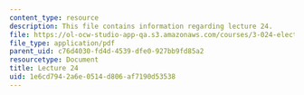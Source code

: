 ```yaml
---
content_type: resource
description: This file contains information regarding lecture 24.
file: https://ol-ocw-studio-app-qa.s3.amazonaws.com/courses/3-024-electronic-optical-and-magnetic-properties-of-materials-spring-2013/1e6cd7942a6e0514d806af7190d53538_MIT3_024S13_2012lec24.pdf
file_type: application/pdf
parent_uid: c76d4030-fd4d-4539-dfe0-927bb9fd85a2
resourcetype: Document
title: Lecture 24
uid: 1e6cd794-2a6e-0514-d806-af7190d53538
---
```

